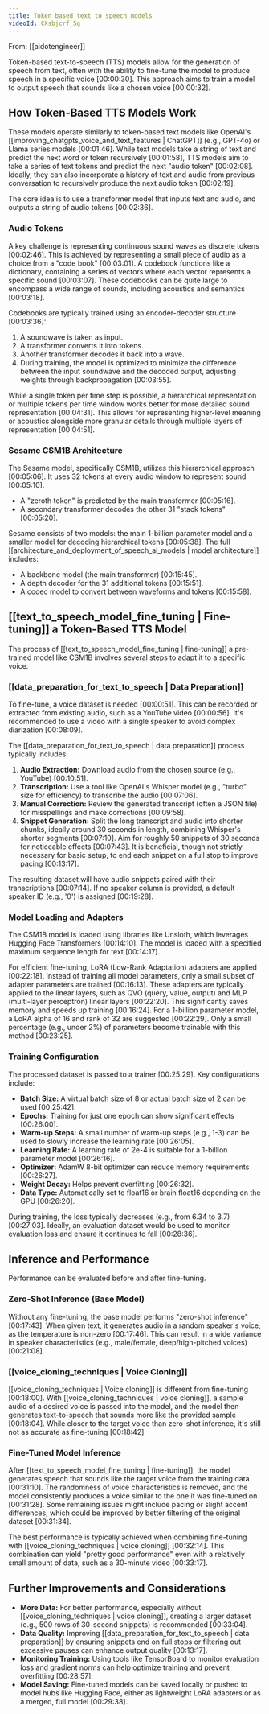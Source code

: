 ```yaml
---
title: Token based text to speech models
videoId: CXsbjcrf_5g
---
```


From: [[aidotengineer]] <br/> 

Token-based text-to-speech (TTS) models allow for the generation of speech from text, often with the ability to fine-tune the model to produce speech in a specific voice <a class="yt-timestamp" data-t="00:00:30">[00:00:30]</a>. This approach aims to train a model to output speech that sounds like a chosen voice <a class="yt-timestamp" data-t="00:00:32">[00:00:32]</a>.

## How Token-Based TTS Models Work

These models operate similarly to token-based text models like OpenAI's [[improving_chatgpts_voice_and_text_features | ChatGPT]] (e.g., GPT-4o) or Llama series models <a class="yt-timestamp" data-t="00:01:46">[00:01:46]</a>. While text models take a string of text and predict the next word or token recursively <a class="yt-timestamp" data-t="00:01:58">[00:01:58]</a>, TTS models aim to take a series of text tokens and predict the next "audio token" <a class="yt-timestamp" data-t="00:02:08">[00:02:08]</a>. Ideally, they can also incorporate a history of text and audio from previous conversation to recursively produce the next audio token <a class="yt-timestamp" data-t="00:02:19">[00:02:19]</a>.

The core idea is to use a transformer model that inputs text and audio, and outputs a string of audio tokens <a class="yt-timestamp" data-t="00:02:36">[00:02:36]</a>.

### Audio Tokens

A key challenge is representing continuous sound waves as discrete tokens <a class="yt-timestamp" data-t="00:02:46">[00:02:46]</a>. This is achieved by representing a small piece of audio as a choice from a "code book" <a class="yt-timestamp" data-t="00:03:01">[00:03:01]</a>. A codebook functions like a dictionary, containing a series of vectors where each vector represents a specific sound <a class="yt-timestamp" data-t="00:03:07">[00:03:07]</a>. These codebooks can be quite large to encompass a wide range of sounds, including acoustics and semantics <a class="yt-timestamp" data-t="00:03:18">[00:03:18]</a>.

Codebooks are typically trained using an encoder-decoder structure <a class="yt-timestamp" data-t="00:03:36">[00:03:36]</a>:
1.  A soundwave is taken as input.
2.  A transformer converts it into tokens.
3.  Another transformer decodes it back into a wave.
4.  During training, the model is optimized to minimize the difference between the input soundwave and the decoded output, adjusting weights through backpropagation <a class="yt-timestamp" data-t="00:03:55">[00:03:55]</a>.

While a single token per time step is possible, a hierarchical representation or multiple tokens per time window works better for more detailed sound representation <a class="yt-timestamp" data-t="00:04:31">[00:04:31]</a>. This allows for representing higher-level meaning or acoustics alongside more granular details through multiple layers of representation <a class="yt-timestamp" data-t="00:04:51">[00:04:51]</a>.

### Sesame CSM1B Architecture

The Sesame model, specifically CSM1B, utilizes this hierarchical approach <a class="yt-timestamp" data-t="00:05:06">[00:05:06]</a>. It uses 32 tokens at every audio window to represent sound <a class="yt-timestamp" data-t="00:05:10">[00:05:10]</a>.
*   A "zeroth token" is predicted by the main transformer <a class="yt-timestamp" data-t="00:05:16">[00:05:16]</a>.
*   A secondary transformer decodes the other 31 "stack tokens" <a class="yt-timestamp" data-t="00:05:20">[00:05:20]</a>.

Sesame consists of two models: the main 1-billion parameter model and a smaller model for decoding hierarchical tokens <a class="yt-timestamp" data-t="00:05:38">[00:05:38]</a>. The full [[architecture_and_deployment_of_speech_ai_models | model architecture]] includes:
*   A backbone model (the main transformer) <a class="yt-timestamp" data-t="00:15:45">[00:15:45]</a>.
*   A depth decoder for the 31 additional tokens <a class="yt-timestamp" data-t="00:15:51">[00:15:51]</a>.
*   A codec model to convert between waveforms and tokens <a class="yt-timestamp" data-t="00:15:58">[00:15:58]</a>.

## [[text_to_speech_model_fine_tuning | Fine-tuning]] a Token-Based TTS Model

The process of [[text_to_speech_model_fine_tuning | fine-tuning]] a pre-trained model like CSM1B involves several steps to adapt it to a specific voice.

### [[data_preparation_for_text_to_speech | Data Preparation]]

To fine-tune, a voice dataset is needed <a class="yt-timestamp" data-t="00:00:51">[00:00:51]</a>. This can be recorded or extracted from existing audio, such as a YouTube video <a class="yt-timestamp" data-t="00:00:56">[00:00:56]</a>. It's recommended to use a video with a single speaker to avoid complex diarization <a class="yt-timestamp" data-t="00:08:09">[00:08:09]</a>.

The [[data_preparation_for_text_to_speech | data preparation]] process typically includes:
1.  **Audio Extraction:** Download audio from the chosen source (e.g., YouTube) <a class="yt-timestamp" data-t="00:10:51">[00:10:51]</a>.
2.  **Transcription:** Use a tool like OpenAI's Whisper model (e.g., "turbo" size for efficiency) to transcribe the audio <a class="yt-timestamp" data-t="00:07:06">[00:07:06]</a>.
3.  **Manual Correction:** Review the generated transcript (often a JSON file) for misspellings and make corrections <a class="yt-timestamp" data-t="00:09:58">[00:09:58]</a>.
4.  **Snippet Generation:** Split the long transcript and audio into shorter chunks, ideally around 30 seconds in length, combining Whisper's shorter segments <a class="yt-timestamp" data-t="00:07:10">[00:07:10]</a>. Aim for roughly 50 snippets of 30 seconds for noticeable effects <a class="yt-timestamp" data-t="00:07:43">[00:07:43]</a>. It is beneficial, though not strictly necessary for basic setup, to end each snippet on a full stop to improve pacing <a class="yt-timestamp" data-t="00:13:17">[00:13:17]</a>.

The resulting dataset will have audio snippets paired with their transcriptions <a class="yt-timestamp" data-t="00:07:14">[00:07:14]</a>. If no speaker column is provided, a default speaker ID (e.g., '0') is assigned <a class="yt-timestamp" data-t="00:19:28">[00:19:28]</a>.

### Model Loading and Adapters

The CSM1B model is loaded using libraries like Unsloth, which leverages Hugging Face Transformers <a class="yt-timestamp" data-t="00:14:10">[00:14:10]</a>. The model is loaded with a specified maximum sequence length for text <a class="yt-timestamp" data-t="00:14:17">[00:14:17]</a>.

For efficient fine-tuning, LoRA (Low-Rank Adaptation) adapters are applied <a class="yt-timestamp" data-t="00:22:18">[00:22:18]</a>. Instead of training all model parameters, only a small subset of adapter parameters are trained <a class="yt-timestamp" data-t="00:16:13">[00:16:13]</a>. These adapters are typically applied to the linear layers, such as QVO (query, value, output) and MLP (multi-layer perceptron) linear layers <a class="yt-timestamp" data-t="00:22:20">[00:22:20]</a>. This significantly saves memory and speeds up training <a class="yt-timestamp" data-t="00:16:24">[00:16:24]</a>. For a 1-billion parameter model, a LoRA alpha of 16 and rank of 32 are suggested <a class="yt-timestamp" data-t="00:22:29">[00:22:29]</a>. Only a small percentage (e.g., under 2%) of parameters become trainable with this method <a class="yt-timestamp" data-t="00:23:25">[00:23:25]</a>.

### Training Configuration

The processed dataset is passed to a trainer <a class="yt-timestamp" data-t="00:25:29">[00:25:29]</a>. Key configurations include:
*   **Batch Size:** A virtual batch size of 8 or actual batch size of 2 can be used <a class="yt-timestamp" data-t="00:25:42">[00:25:42]</a>.
*   **Epochs:** Training for just one epoch can show significant effects <a class="yt-timestamp" data-t="00:26:00">[00:26:00]</a>.
*   **Warm-up Steps:** A small number of warm-up steps (e.g., 1-3) can be used to slowly increase the learning rate <a class="yt-timestamp" data-t="00:26:05">[00:26:05]</a>.
*   **Learning Rate:** A learning rate of 2e-4 is suitable for a 1-billion parameter model <a class="yt-timestamp" data-t="00:26:16">[00:26:16]</a>.
*   **Optimizer:** AdamW 8-bit optimizer can reduce memory requirements <a class="yt-timestamp" data-t="00:26:27">[00:26:27]</a>.
*   **Weight Decay:** Helps prevent overfitting <a class="yt-timestamp" data-t="00:26:32">[00:26:32]</a>.
*   **Data Type:** Automatically set to float16 or brain float16 depending on the GPU <a class="yt-timestamp" data-t="00:26:20">[00:26:20]</a>.

During training, the loss typically decreases (e.g., from 6.34 to 3.7) <a class="yt-timestamp" data-t="00:27:03">[00:27:03]</a>. Ideally, an evaluation dataset would be used to monitor evaluation loss and ensure it continues to fall <a class="yt-timestamp" data-t="00:28:36">[00:28:36]</a>.

## Inference and Performance

Performance can be evaluated before and after fine-tuning.

### Zero-Shot Inference (Base Model)

Without any fine-tuning, the base model performs "zero-shot inference" <a class="yt-timestamp" data-t="00:17:43">[00:17:43]</a>. When given text, it generates audio in a random speaker's voice, as the temperature is non-zero <a class="yt-timestamp" data-t="00:17:46">[00:17:46]</a>. This can result in a wide variance in speaker characteristics (e.g., male/female, deep/high-pitched voices) <a class="yt-timestamp" data-t="00:21:08">[00:21:08]</a>.

### [[voice_cloning_techniques | Voice Cloning]]

[[voice_cloning_techniques | Voice cloning]] is different from fine-tuning <a class="yt-timestamp" data-t="00:18:00">[00:18:00]</a>. With [[voice_cloning_techniques | voice cloning]], a sample audio of a desired voice is passed into the model, and the model then generates text-to-speech that sounds more like the provided sample <a class="yt-timestamp" data-t="00:18:04">[00:18:04]</a>. While closer to the target voice than zero-shot inference, it's still not as accurate as fine-tuning <a class="yt-timestamp" data-t="00:18:42">[00:18:42]</a>.

### Fine-Tuned Model Inference

After [[text_to_speech_model_fine_tuning | fine-tuning]], the model generates speech that sounds like the target voice from the training data <a class="yt-timestamp" data-t="00:31:10">[00:31:10]</a>. The randomness of voice characteristics is removed, and the model consistently produces a voice similar to the one it was fine-tuned on <a class="yt-timestamp" data-t="00:31:28">[00:31:28]</a>. Some remaining issues might include pacing or slight accent differences, which could be improved by better filtering of the original dataset <a class="yt-timestamp" data-t="00:31:34">[00:31:34]</a>.

The best performance is typically achieved when combining fine-tuning with [[voice_cloning_techniques | voice cloning]] <a class="yt-timestamp" data-t="00:32:14">[00:32:14]</a>. This combination can yield "pretty good performance" even with a relatively small amount of data, such as a 30-minute video <a class="yt-timestamp" data-t="00:33:17">[00:33:17]</a>.

## Further Improvements and Considerations

*   **More Data:** For better performance, especially without [[voice_cloning_techniques | voice cloning]], creating a larger dataset (e.g., 500 rows of 30-second snippets) is recommended <a class="yt-timestamp" data-t="00:33:04">[00:33:04]</a>.
*   **Data Quality:** Improving [[data_preparation_for_text_to_speech | data preparation]] by ensuring snippets end on full stops or filtering out excessive pauses can enhance output quality <a class="yt-timestamp" data-t="00:13:17">[00:13:17]</a>.
*   **Monitoring Training:** Using tools like TensorBoard to monitor evaluation loss and gradient norms can help optimize training and prevent overfitting <a class="yt-timestamp" data-t="00:28:57">[00:28:57]</a>.
*   **Model Saving:** Fine-tuned models can be saved locally or pushed to model hubs like Hugging Face, either as lightweight LoRA adapters or as a merged, full model <a class="yt-timestamp" data-t="00:29:38">[00:29:38]</a>.
